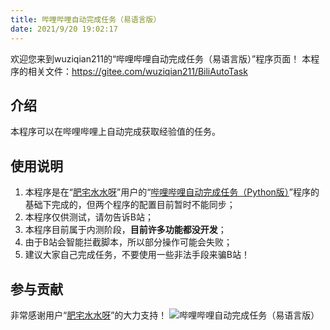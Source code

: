 ```yaml
---
title: 哔哩哔哩自动完成任务（易语言版）
date: 2021/9/20 19:02:17
---
```

欢迎您来到wuziqian211的“哔哩哔哩自动完成任务（易语言版）”程序页面！
本程序的相关文件：<https://gitee.com/wuziqian211/BiliAutoTask>

## 介绍
本程序可以在哔哩哔哩上自动完成获取经验值的任务。

## 使用说明
1. 本程序是在“[肥宅水水呀](https://gitee.com/happycola)”用户的“[哔哩哔哩自动完成任务（Python版）](https://gitee.com/happycola/bili-auto-task)”程序的基础下完成的，但两个程序的配置目前暂时不能同步；
2. 本程序仅供测试，请勿告诉B站；
3. 本程序目前属于内测阶段，**目前许多功能都没开发**；
4. 由于B站会智能拦截脚本，所以部分操作可能会失败；
5. 建议大家自己完成任务，不要使用一些非法手段来骗B站！

## 参与贡献
非常感谢用户“[肥宅水水呀](https://gitee.com/happycola)”的大力支持！
![哔哩哔哩自动完成任务（易语言版）](index.png)

